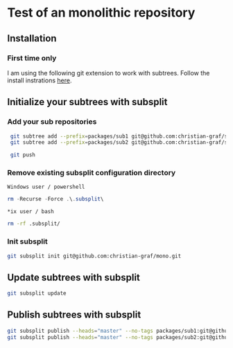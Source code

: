 # Test of an monolithic repository 

## Installation

### First time only

I am using the following git extension to work with subtrees.
Follow the install instrations [here](https://github.com/dflydev/git-subsplit).


## Initialize your subtrees with subsplit

### Add your sub repositories

```bash
 git subtree add --prefix=packages/sub1 git@github.com:christian-graf/sub1.git master
 git subtree add --prefix=packages/sub2 git@github.com:christian-graf/sub2.git master

 git push
```

### Remove existing subsplit configuration directory

`Windows user / powershell`
```powershell
rm -Recurse -Force .\.subsplit\

```

`*ix user / bash`
```bash
rm -rf .subsplit/
```

### Init subsplit

```bash
git subsplit init git@github.com:christian-graf/mono.git
```

## Update subtrees with subsplit

```bash
git subsplit update
```

## Publish subtrees with subsplit

```bash
git subsplit publish --heads="master" --no-tags packages/sub1:git@github.com:christian-graf/sub1.git
git subsplit publish --heads="master" --no-tags packages/sub2:git@github.com:christian-graf/sub2.git
```